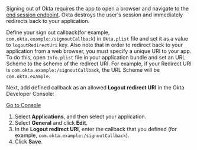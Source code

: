 Signing out of Okta requires the app to open a browser and navigate to the [end session endpoint](https://developer.okta.com/docs/reference/api/oidc/#logout). Okta destroys the user's session and immediately redirects back to your application.

Define your sign out callback(for example, `com.okta.example:/signoutCallback`) in `Okta.plist` file and set it as a value to `logoutRedirectUri` key. Also note that in order to redirect back to your application from a web browser, you must specify a unique URI to your app. To do this, open `Info.plist` file in your application bundle and set an URL Scheme to the scheme of the redirect URI. For example, if your Redirect URI is `com.okta.example:/signoutCallback`, the URL Scheme will be `com.okta.example`.

Next, add defined callback as an allowed **Logout redirect URI** in the Okta Developer Console:

<a href="https://login.okta.com/" target="_blank" class="Button--blue">Go to Console</a>

1. Select **Applications**, and then select your application.
2. Select **General** and click **Edit**.
3. In the **Logout redirect URI**, enter the callback that you defined (for example, `com.okta.example:/signoutCallback`).
4. Click **Save**.
